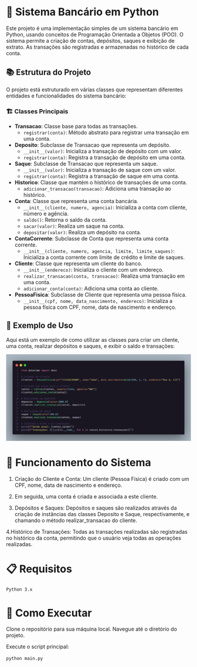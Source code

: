# 🏦 Sistema Bancário em Python

Este projeto é uma implementação simples de um sistema bancário em Python, usando conceitos de Programação Orientada a Objetos (POO). O sistema permite a criação de contas, depósitos, saques e exibição de extrato. As transações são registradas e armazenadas no histórico de cada conta.

## 📚 Estrutura do Projeto

O projeto está estruturado em várias classes que representam diferentes entidades e funcionalidades do sistema bancário:

### 🏗️ Classes Principais

- **Transacao**: Classe base para todas as transações.
    - `registrar(conta)`: Método abstrato para registrar uma transação em uma conta.
- **Deposito**: Subclasse de Transacao que representa um depósito.
    - `__init__(valor)`: Inicializa a transação de depósito com um valor.
    - `registrar(conta)`: Registra a transação de depósito em uma conta.
- **Saque**: Subclasse de Transacao que representa um saque.
    - `__init__(valor)`: Inicializa a transação de saque com um valor.
    - `registrar(conta)`: Registra a transação de saque em uma conta.
- **Historico**: Classe que mantém o histórico de transações de uma conta.
    - `adicionar_transacao(transacao)`: Adiciona uma transação ao histórico.
- **Conta**: Classe que representa uma conta bancária.
    - `__init__(cliente, numero, agencia)`: Inicializa a conta com cliente, número e agência.
    - `saldo()`: Retorna o saldo da conta.
    - `sacar(valor)`: Realiza um saque na conta.
    - `depositar(valor)`: Realiza um depósito na conta.
- **ContaCorrente**: Subclasse de Conta que representa uma conta corrente.
    - `__init__(cliente, numero, agencia, limite, limite_saques)`: Inicializa a conta corrente com limite de crédito e limite de saques.
- **Cliente**: Classe que representa um cliente do banco.
    - `__init__(endereco)`: Inicializa o cliente com um endereço.
    - `realizar_transacao(conta, transacao)`: Realiza uma transação em uma conta.
    - `adicionar_conta(conta)`: Adiciona uma conta ao cliente.
- **PessoaFisica**: Subclasse de Cliente que representa uma pessoa física.
    - `__init__(cpf, nome, data_nascimento, endereco)`: Inicializa a pessoa física com CPF, nome, data de nascimento e endereço.

## 📝 Exemplo de Uso

Aqui está um exemplo de como utilizar as classes para criar um cliente, uma conta, realizar depósitos e saques, e exibir o saldo e transações:

<img src="img/image.png">


# 🔄 Funcionamento do Sistema
1. Criação do Cliente e Conta: Um cliente (Pessoa Física) é criado com um CPF, nome, data de nascimento e endereço. 

2. Em seguida, uma conta é criada e associada a este cliente.

3. Depósitos e Saques: Depósitos e saques são realizados através da criação de instâncias das classes Deposito e Saque, respectivamente, e chamando o método realizar_transacao do cliente.

4.Histórico de Transações: Todas as transações realizadas são registradas no histórico da conta, permitindo que o usuário veja todas as operações realizadas.

# 📋 Requisitos
`Python 3.x`

# 🚀 Como Executar
Clone o repositório para sua máquina local.
Navegue até o diretório do projeto.

Execute o script principal:

`python main.py`
